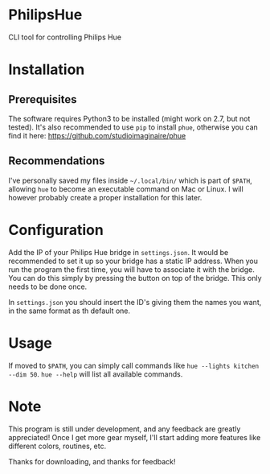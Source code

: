 # PhilipsHue
CLI tool for controlling Philips Hue


# Installation

## Prerequisites
The software requires Python3 to be installed (might work on 2.7, but not tested).
It's also recommended to use `pip` to install `phue`, otherwise you can find it here: https://github.com/studioimaginaire/phue

## Recommendations
I've personally saved my files inside `~/.local/bin/` which is part of `$PATH`, allowing `hue` to become an executable command on Mac or Linux.
I will however probably create a proper installation for this later.


# Configuration
Add the IP of your Philips Hue bridge in `settings.json`. It would be recommended to set it up so your bridge has a static IP address.
When you run the program the first time, you will have to associate it with the bridge. You can do this simply by pressing the button on top of the bridge. This only needs to be done once.

In `settings.json` you should insert the ID's giving them the names you want, in the same format as th default one.


# Usage
If moved to `$PATH`, you can simply call commands like `hue --lights kitchen --dim 50`. 
`hue --help` will list all available commands.


# Note
This program is still under development, and any feedback are greatly appreciated!
Once I get more gear myself, I'll start adding more features like different colors, routines, etc.

Thanks for downloading, and thanks for feedback!
